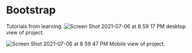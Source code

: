 # Bootstrap
Tutorials from learning.
![Screen Shot 2021-07-06 at 8 59 17 PM](https://user-images.githubusercontent.com/79624453/124698289-64f5e380-de9d-11eb-9c90-c6bcdbf69e06.png)
desktop view of project.

![Screen Shot 2021-07-06 at 8 59 47 PM](https://user-images.githubusercontent.com/79624453/124698310-7343ff80-de9d-11eb-9962-c755027f3565.png)
Mobile view of project.
